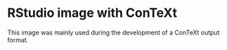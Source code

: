 # RStudio image with ConTeXt

This image was mainly used during the development of a ConTeXt output format.
